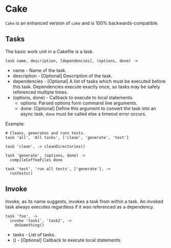 # Cake

`Cake` is an enhanced version of `cake` and is 100% backwards-compatible.

## Tasks

The basic work unit in a Cakefile is a task.

    task name, description, [dependencies], (options, done) ->

* name - Name of the task.
* description - [Optional] Description of the task.
* dependencies - [Optional] A list of tasks which must be executed before this task.
  Dependencies execute exactly once, so tasks may be safely referenced multiple times.
* (options, done) - Callback to execute to local statements.
  - options: Parsed options form command line arguments.
  - done: [Optional] Define this argument to convert the task into an async
    task. `done` must be called else a timeout error occurs.

Example:

    # Cleans, generates and runs tests.
    task 'all', 'All tasks', ['clean', 'generate', 'test']

    task 'clean', -> cleanDirectories()

    task 'generate', (options, done) ->
      compileCoffeeFiles done

    task 'test', 'run all tests', ['generate'], ->
      runTests()

## Invoke

Invoke, as its name suggests, invokes a task from within a task. An invoked task
always executes regardless if it was referenced as a dependency.
    
    task 'foo', ->
      invoke 'task1', 'task2', ->
        doSomething()

* tasks - List of tasks.
* () - [Optional] Callback to execute local statements.
